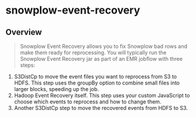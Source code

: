 # snowplow-event-recovery
## Overview
> Snowplow Event Recovery allows you to fix Snowplow bad rows and make them ready for reprocessing.
> You will typically run the Snowplow Event Recovery jar as part of an EMR jobflow with three steps:

1. S3DistCp to move the event files you want to reprocess from S3 to HDFS. This step uses the groupBy option to combine small files into larger blocks, speeding up the job.
2. Hadoop Event Recovery itself. This step uses your custom JavaScript to choose which events to reprocess and how to change them.
4. Another S3DistCp step to move the recovered events from HDFS to S3.
